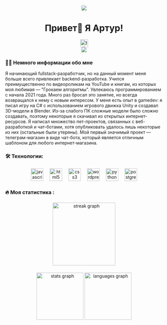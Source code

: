<br clear="both">

<div align="center">
  <img src="https://user-images.githubusercontent.com/74038190/212750147-854a394f-fee9-4080-9770-78a4b7ece53f.gif"/>
</div>

<h1 align="center">Привет👋 Я Артур!</h1>



<div align="center">
  <a href="https://t.me/Cheebupelka" target="_blank">
    <img src="https://img.shields.io/static/v1?message=Telegram&logo=telegram&label=&color=2CA5E0&logoColor=white&labelColor=&style=for-the-badge" height="25" alt="telegram logo"  />
  </a>
</div>



<div align="center">
  <img src="https://visitor-badge.laobi.icu/badge?page_id=filimonovalexey.filimonovalexey&"  />
</div>


<h3 align="left">👩‍💻 Немного информации обо мне</h3>
<p>Я начинающий fullstack-разработчик, но на данный момент меня больше всего привлекает backend-разработка. Учился преимущественно по видеороликам на YouTube и книгам, из которых моя любимая — "Грокаем алгоритмы". Увлекаюсь программированием с начала 2021 года. Много раз бросал это занятие, но всегда возвращался к нему с новым интересом. У меня есть опыт в gamedev: я писал игру на C# с использованием игрового движка Unity и создавал 3D-модели в Blender. Из-за слабого ПК сложные модели было сложно создавать, поэтому некоторые я скачивал из открытых интернет-ресурсов. Я написал множество пет-проектов, связанных с веб-разработкой и чат-ботами, хотя опубликовать удалось лишь некоторые из них (остальные были утеряны). Мой первый значимый проект — телеграм-магазин в виде чат-бота, который является отличным шаблоном для любого интернет-магазина.
</p>
<p align="center">
</p>

###

<h3 align="left">🛠 Технологии:</h3>

###

<div align="center">
  <img src="https://cdn.jsdelivr.net/gh/devicons/devicon/icons/javascript/javascript-original.svg" height="40" alt="javascript logo"  />
  <img width="12" />
  <img src="https://cdn.jsdelivr.net/gh/devicons/devicon/icons/html5/html5-original.svg" height="40" alt="html5 logo"  />
  <img width="12" />
  <img src="https://cdn.jsdelivr.net/gh/devicons/devicon/icons/css3/css3-original.svg" height="40" alt="css3 logo"  />
  <img width="12" />
  <img src="https://skillicons.dev/icons?i=wordpress" height="40" alt="wordpress logo"  />
  <img width="12" />
  <img src="https://skillicons.dev/icons?i=py" height="40" alt="python logo"  />
  <img width="12" />
  <img src="https://skillicons.dev/icons?i=postgres" height="40" alt="postgresql logo"  />
</div>

###

<h3 align="left">🔥   Моя статистика :</h3>

###

<div align="center">
  <img width="200px" height="200px" src="https://streak-stats.demolab.com?user=shampoony&locale=en&mode=daily&theme=dark&hide_border=false&border_radius=5&order=3" alt="streak graph"  />
</div>

###

<div align="center">
  <img src="https://github-readme-stats.vercel.app/api?username=filimonovalexey&hide_title=false&hide_rank=false&show_icons=true&include_all_commits=true&count_private=true&disable_animations=false&theme=dracula&locale=en&hide_border=false&order=1" height="150" alt="stats graph"  />
  <img src="https://github-readme-stats.vercel.app/api/top-langs?username=filimonovalexey&locale=en&hide_title=false&layout=compact&card_width=320&langs_count=5&theme=dracula&hide_border=false&order=2" height="150" alt="languages graph"  />
</div>

###
